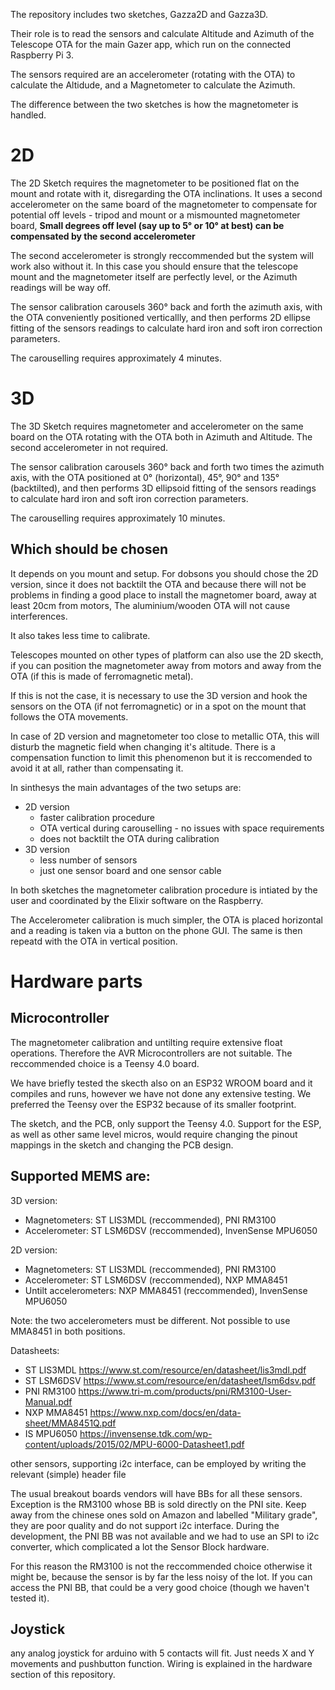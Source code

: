 The repository includes two sketches, Gazza2D and Gazza3D.

Their role is to read the sensors and calculate Altitude and Azimuth of the Telescope OTA for the main Gazer app, which run on the connected Raspberry Pi 3.

The sensors required are an accelerometer (rotating with the OTA) to calculate the Altidude, and a Magnetometer to calculate the Azimuth.

The difference between the two sketches is how the magnetometer is handled.

# 2D
The 2D Sketch requires the magnetometer to be positioned flat on the mount and rotate with it, disregarding the OTA inclinations. It uses a second accelerometer on the same board of the magnetometer to compensate for potential off levels - tripod and mount or a mismounted magnetometer board, **Small degrees off level (say up to 5° or 10° at best) can be compensated by the second accelerometer**

The second accelerometer is strongly reccommended but the system will work also without it. In this case you should ensure that the telescope mount and the magnetometer itself are perfectly level, or the Azimuth readings will be way off.

The sensor calibration carousels 360° back and forth the azimuth axis, with the OTA conveniently positioned verticallly, and then performs 2D ellipse fitting of the sensors readings to calculate hard iron and soft iron correction parameters.

The carouselling requires approximately 4 minutes.

# 3D
The 3D Sketch requires magnetometer and accelerometer on the same board on the OTA rotating with the OTA both in Azimuth and Altitude. The second accelerometer in not required.

The sensor calibration carousels 360° back and forth two times the azimuth axis, with the OTA positioned at 0° (horizontal), 45°, 90° and 135° (backtilted), and then performs 3D ellipsoid fitting of the sensors readings to calculate hard iron and soft iron correction parameters.

The carouselling requires approximately 10 minutes.

## Which should be chosen
It depends on you mount and setup. For dobsons you should chose the 2D version, since it does not backtilt the OTA and because there will not be problems in finding a good place to install the magnetomer board, away at least 20cm from motors, The aluminium/wooden OTA will not cause interferences.

It also takes less time to calibrate.

Telescopes mounted on other types of platform can also use the 2D skecth, if you can position the magnetometer away from motors and away from the OTA (if this is made of ferromagnetic metal).

If this is not the case, it is necessary to use the 3D version and hook the sensors on the OTA (if not ferromagnetic) or in a spot on the mount that follows the OTA movements.

In case of 2D version and magnetometer too close to metallic OTA, this will disturb the magnetic field when changing it's altitude. There is a compensation function to limit this phenomenon but it is reccomended to avoid it at all, rather than compensating it.

In sinthesys the main advantages of the two setups are:
* 2D version
	- faster calibration procedure
	- OTA vertical during carouselling - no issues with space requirements
	- does not backtilt the OTA during calibration
* 3D version
	- less number of sensors
	- just one sensor board and one sensor cable


In both sketches the magnetometer calibration procedure is intiated by the user and coordinated by the Elixir software on the Raspberry.

The Accelerometer calibration is much simpler, the OTA is placed horizontal and a reading is taken via a button on the phone GUI. The same is then repeatd with the OTA in vertical position.

# Hardware parts

## Microcontroller
The magnetometer calibration and untilting require extensive float operations. Therefore the AVR Microcontrollers are not suitable. The reccommended choice is a Teensy 4.0 board.

We have briefly tested the skecth also on an ESP32 WROOM board and it compiles and runs, however we have not done any extensive testing. We preferred the Teensy over the ESP32 because of its smaller footprint.

The sketch, and the PCB, only support the Teensy 4.0. Support for the ESP, as well as other same level micros, would require changing the pinout mappings in the sketch and changing the PCB design.

## Supported MEMS are:
3D version:
* Magnetometers: ST LIS3MDL (reccommended), PNI RM3100
* Accelerometer: ST LSM6DSV (reccommended), InvenSense MPU6050

2D version:
* Magnetometers: ST LIS3MDL (reccommended), PNI RM3100
* Accelerometer: ST LSM6DSV (reccommended), NXP MMA8451
* Untilt accelerometers: NXP MMA8451 (reccommended), InvenSense MPU6050

Note: the two accelerometers must be different. Not possible to use MMA8451 in both positions.


Datasheets:
* ST LIS3MDL https://www.st.com/resource/en/datasheet/lis3mdl.pdf
* ST LSM6DSV https://www.st.com/resource/en/datasheet/lsm6dsv.pdf
* PNI RM3100 https://www.tri-m.com/products/pni/RM3100-User-Manual.pdf
* NXP MMA8451 https://www.nxp.com/docs/en/data-sheet/MMA8451Q.pdf
* IS MPU6050 https://invensense.tdk.com/wp-content/uploads/2015/02/MPU-6000-Datasheet1.pdf

other sensors, supporting i2c interface, can be employed by writing the relevant (simple) header file

The usual breakout boards vendors will have BBs for all these sensors. Exception is the RM3100 whose BB is sold directly on the PNI site. Keep away from the chinese ones sold on Amazon and labelled "Military grade", they are poor quality and do not support i2c interface. During the development, the PNI BB was not available and we had to use an SPI to i2c converter, which complicated a lot the Sensor Block hardware.

For this reason the RM3100 is not the reccommended choice otherwise it might be, because the sensor is by far the less noisy of the lot. If you can access the PNI BB, that could be a very good choice (though we haven't tested it).

## Joystick
any analog joystick for arduino with 5 contacts will fit. Just needs X and Y movements and pushbutton function. Wiring is explained in the hardware section of this repository.
